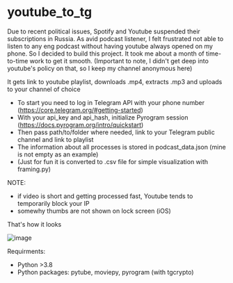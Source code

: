 # youtube_to_tg
Due to recent political issues, Spotify and Youtube suspended their subscriptions in Russia. As avid podcast listener, I felt frustrated not able to listen to any eng podcast without having youtube always opened on my phone. So I decided to build this project. It took me about a month of time-to-time work to get it smooth. (Important to note, I didn't get deep into youtube's policy on that, so I keep my channel anonymous here)

It gets link to youtube playlist, downloads .mp4, extracts .mp3 and uploads to your channel of choice

- To start you need to log in Telegram API with your phone number (https://core.telegram.org/#getting-started) 
- With your api_key and api_hash, initialize Pyrogram session (https://docs.pyrogram.org/intro/quickstart) 
- Then pass path/to/folder where needed, link to your Telegram public channel and link to playlist 
- The information about all processes is stored in podcast_data.json (mine is not empty as an example) 
- (Just for fun it is converted to .csv file for simple visualization with framing.py)

NOTE:
 - if video is short and getting processed fast, Youtube tends to temporarily block your IP
 - somewhy thumbs are not shown on lock screen (iOS)
 
That's how it looks


![image](https://user-images.githubusercontent.com/114425094/192600205-d83dd84e-c61a-4a7f-aa07-8a92dd9baacb.png)


Requirments:
- Python >3.8
- Python packages: pytube, moviepy, pyrogram (with tgcrypto)
